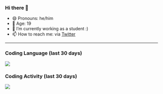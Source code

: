 ### Hi there 👋

- 😄 Pronouns: he/him
- 🎉 Age: 19
- 🔭 I’m currently working as a student :)
- 📫 How to reach me: via [Twitter](https://twitter.com/nilsbtr)

---

### Coding Language (last 30 days)

<a href="https://wakatime.com/@nilsbtr"><img src="https://wakatime.com/share/@nilsbtr/f7ace853-d610-4d9b-a8a7-d7483b3a87fb.png" /></a>

### Coding Activity (last 30 days)

<a href="https://wakatime.com/@nilsbtr"><img src="https://wakatime.com/share/@nilsbtr/72881c10-7043-4143-afb8-8b88e2d066cb.png" /></a>
